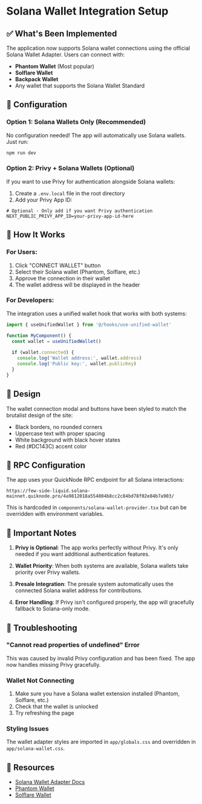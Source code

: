 # Solana Wallet Integration Setup

## ✅ What's Been Implemented

The application now supports Solana wallet connections using the official Solana Wallet Adapter. Users can connect with:
- **Phantom Wallet** (Most popular)
- **Solflare Wallet**
- **Backpack Wallet**
- Any wallet that supports the Solana Wallet Standard

## 🔧 Configuration

### Option 1: Solana Wallets Only (Recommended)

No configuration needed! The app will automatically use Solana wallets. Just run:

```bash
npm run dev
```

### Option 2: Privy + Solana Wallets (Optional)

If you want to use Privy for authentication alongside Solana wallets:

1. Create a `.env.local` file in the root directory
2. Add your Privy App ID:

```env
# Optional - Only add if you want Privy authentication
NEXT_PUBLIC_PRIVY_APP_ID=your-privy-app-id-here
```

## 🚀 How It Works

### For Users:
1. Click "CONNECT WALLET" button
2. Select their Solana wallet (Phantom, Solflare, etc.)
3. Approve the connection in their wallet
4. The wallet address will be displayed in the header

### For Developers:

The integration uses a unified wallet hook that works with both systems:

```typescript
import { useUnifiedWallet } from '@/hooks/use-unified-wallet'

function MyComponent() {
  const wallet = useUnifiedWallet()
  
  if (wallet.connected) {
    console.log('Wallet address:', wallet.address)
    console.log('Public key:', wallet.publicKey)
  }
}
```

## 🎨 Design

The wallet connection modal and buttons have been styled to match the brutalist design of the site:
- Black borders, no rounded corners
- Uppercase text with proper spacing
- White background with black hover states
- Red (#DC143C) accent color

## 🔌 RPC Configuration

The app uses your QuickNode RPC endpoint for all Solana interactions:
```
https://few-side-liquid.solana-mainnet.quiknode.pro/4a9812018a554804b8cc2c84bd78f02e84b7a903/
```

This is hardcoded in `components/solana-wallet-provider.tsx` but can be overridden with environment variables.

## 📝 Important Notes

1. **Privy is Optional**: The app works perfectly without Privy. It's only needed if you want additional authentication features.

2. **Wallet Priority**: When both systems are available, Solana wallets take priority over Privy wallets.

3. **Presale Integration**: The presale system automatically uses the connected Solana wallet address for contributions.

4. **Error Handling**: If Privy isn't configured properly, the app will gracefully fallback to Solana-only mode.

## 🐛 Troubleshooting

### "Cannot read properties of undefined" Error
This was caused by invalid Privy configuration and has been fixed. The app now handles missing Privy gracefully.

### Wallet Not Connecting
1. Make sure you have a Solana wallet extension installed (Phantom, Solflare, etc.)
2. Check that the wallet is unlocked
3. Try refreshing the page

### Styling Issues
The wallet adapter styles are imported in `app/globals.css` and overridden in `app/solana-wallet.css`.

## 🔗 Resources

- [Solana Wallet Adapter Docs](https://github.com/anza-xyz/wallet-adapter)
- [Phantom Wallet](https://phantom.app/)
- [Solflare Wallet](https://solflare.com/)
